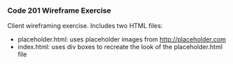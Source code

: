 ### Code 201 Wireframe Exercise

Client wireframing exercise. Includes two HTML files: 
- placeholder.html: uses placeholder images from http://placeholder.com
- index.html: uses div boxes to recreate the look of the placeholder.html file

